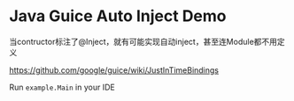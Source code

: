 Java Guice Auto Inject Demo
=============================

当contructor标注了@Inject，就有可能实现自动inject，甚至连Module都不用定义

https://github.com/google/guice/wiki/JustInTimeBindings

Run `example.Main` in your IDE
